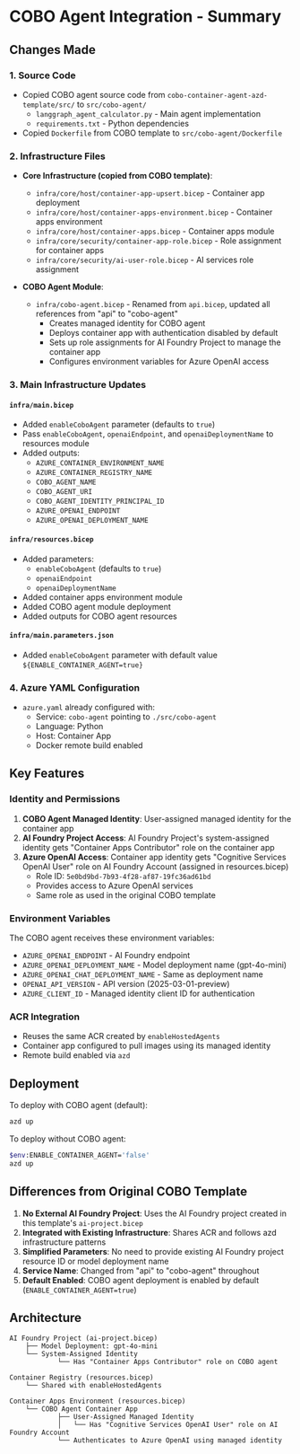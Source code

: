 # COBO Agent Integration - Summary

## Changes Made

### 1. Source Code
- Copied COBO agent source code from `cobo-container-agent-azd-template/src/` to `src/cobo-agent/`
  - `langgraph_agent_calculator.py` - Main agent implementation
  - `requirements.txt` - Python dependencies
- Copied `Dockerfile` from COBO template to `src/cobo-agent/Dockerfile`

### 2. Infrastructure Files
- **Core Infrastructure (copied from COBO template)**:
  - `infra/core/host/container-app-upsert.bicep` - Container app deployment
  - `infra/core/host/container-apps-environment.bicep` - Container apps environment
  - `infra/core/host/container-apps.bicep` - Container apps module
  - `infra/core/security/container-app-role.bicep` - Role assignment for container apps
  - `infra/core/security/ai-user-role.bicep` - AI services role assignment

- **COBO Agent Module**:
  - `infra/cobo-agent.bicep` - Renamed from `api.bicep`, updated all references from "api" to "cobo-agent"
    - Creates managed identity for COBO agent
    - Deploys container app with authentication disabled by default
    - Sets up role assignments for AI Foundry Project to manage the container app
    - Configures environment variables for Azure OpenAI access

### 3. Main Infrastructure Updates

#### `infra/main.bicep`
- Added `enableCoboAgent` parameter (defaults to `true`)
- Pass `enableCoboAgent`, `openaiEndpoint`, and `openaiDeploymentName` to resources module
- Added outputs:
  - `AZURE_CONTAINER_ENVIRONMENT_NAME`
  - `AZURE_CONTAINER_REGISTRY_NAME`
  - `COBO_AGENT_NAME`
  - `COBO_AGENT_URI`
  - `COBO_AGENT_IDENTITY_PRINCIPAL_ID`
  - `AZURE_OPENAI_ENDPOINT`
  - `AZURE_OPENAI_DEPLOYMENT_NAME`

#### `infra/resources.bicep`
- Added parameters:
  - `enableCoboAgent` (defaults to `true`)
  - `openaiEndpoint`
  - `openaiDeploymentName`
- Added container apps environment module
- Added COBO agent module deployment
- Added outputs for COBO agent resources

#### `infra/main.parameters.json`
- Added `enableCoboAgent` parameter with default value `${ENABLE_CONTAINER_AGENT=true}`

### 4. Azure YAML Configuration
- `azure.yaml` already configured with:
  - Service: `cobo-agent` pointing to `./src/cobo-agent`
  - Language: Python
  - Host: Container App
  - Docker remote build enabled

## Key Features

### Identity and Permissions
1. **COBO Agent Managed Identity**: User-assigned managed identity for the container app
2. **AI Foundry Project Access**: AI Foundry Project's system-assigned identity gets "Container Apps Contributor" role on the container app
3. **Azure OpenAI Access**: Container app identity gets "Cognitive Services OpenAI User" role on AI Foundry Account (assigned in resources.bicep)
   - Role ID: `5e0bd9bd-7b93-4f28-af87-19fc36ad61bd`
   - Provides access to Azure OpenAI services
   - Same role as used in the original COBO template

### Environment Variables
The COBO agent receives these environment variables:
- `AZURE_OPENAI_ENDPOINT` - AI Foundry endpoint
- `AZURE_OPENAI_DEPLOYMENT_NAME` - Model deployment name (gpt-4o-mini)
- `AZURE_OPENAI_CHAT_DEPLOYMENT_NAME` - Same as deployment name
- `OPENAI_API_VERSION` - API version (2025-03-01-preview)
- `AZURE_CLIENT_ID` - Managed identity client ID for authentication

### ACR Integration
- Reuses the same ACR created by `enableHostedAgents`
- Container app configured to pull images using its managed identity
- Remote build enabled via `azd`

## Deployment

To deploy with COBO agent (default):
```bash
azd up
```

To deploy without COBO agent:
```bash
$env:ENABLE_CONTAINER_AGENT='false'
azd up
```

## Differences from Original COBO Template

1. **No External AI Foundry Project**: Uses the AI Foundry project created in this template's `ai-project.bicep`
2. **Integrated with Existing Infrastructure**: Shares ACR and follows azd infrastructure patterns
3. **Simplified Parameters**: No need to provide existing AI Foundry project resource ID or model deployment name
4. **Service Name**: Changed from "api" to "cobo-agent" throughout
5. **Default Enabled**: COBO agent deployment is enabled by default (`ENABLE_CONTAINER_AGENT=true`)

## Architecture

```
AI Foundry Project (ai-project.bicep)
    ├── Model Deployment: gpt-4o-mini
    └── System-Assigned Identity
            └── Has "Container Apps Contributor" role on COBO agent

Container Registry (resources.bicep)
    └── Shared with enableHostedAgents

Container Apps Environment (resources.bicep)
    └── COBO Agent Container App
            ├── User-Assigned Managed Identity
            │   └── Has "Cognitive Services OpenAI User" role on AI Foundry Account
            └── Authenticates to Azure OpenAI using managed identity
```
